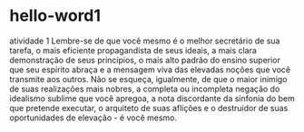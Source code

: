 # hello-word1
atividade 1
Lembre-se de que você mesmo é o melhor secretário de sua tarefa, o mais eficiente propagandista de seus ideais, a mais clara demonstração de seus princípios, o mais alto padrão do ensino superior que seu espírito abraça e a mensagem viva das elevadas noções que você transmite aos outros. Não se esqueça, igualmente, de que o maior inimigo de suas realizações mais nobres, a completa ou incompleta negação do idealismo sublime que você apregoa, a nota discordante da sinfonia do bem que pretende executar, o arquiteto de suas aflições e o destruidor de suas oportunidades de elevação - é você mesmo.
